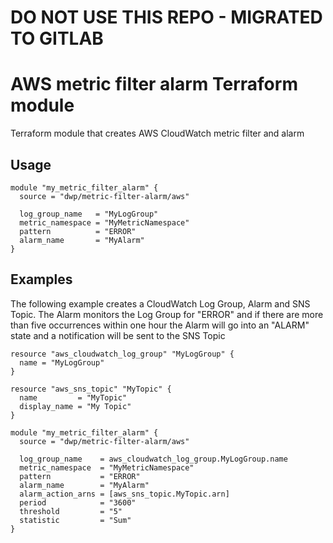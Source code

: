 # DO NOT USE THIS REPO - MIGRATED TO GITLAB

# AWS metric filter alarm Terraform module

Terraform module that creates AWS CloudWatch metric filter and alarm

## Usage

```hcl
module "my_metric_filter_alarm" {
  source = "dwp/metric-filter-alarm/aws"

  log_group_name   = "MyLogGroup"
  metric_namespace = "MyMetricNamespace"
  pattern          = "ERROR"
  alarm_name       = "MyAlarm"
}
```

## Examples

The following example creates a CloudWatch Log Group, Alarm and SNS Topic. The Alarm monitors the Log Group for "ERROR" and if there are more than five occurrences within one hour the Alarm will go into an "ALARM" state and a notification will be sent to the SNS Topic

```hcl
resource "aws_cloudwatch_log_group" "MyLogGroup" {
  name = "MyLogGroup"
}

resource "aws_sns_topic" "MyTopic" {
  name         = "MyTopic"
  display_name = "My Topic"
}

module "my_metric_filter_alarm" {
  source = "dwp/metric-filter-alarm/aws"

  log_group_name    = aws_cloudwatch_log_group.MyLogGroup.name
  metric_namespace  = "MyMetricNamespace"
  pattern           = "ERROR"
  alarm_name        = "MyAlarm"
  alarm_action_arns = [aws_sns_topic.MyTopic.arn]
  period            = "3600"
  threshold         = "5"
  statistic         = "Sum"
}
```
